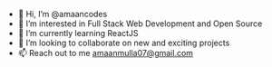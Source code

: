 - 👋 Hi, I’m @amaancodes
- 👀 I’m interested in Full Stack Web Development and Open Source
- 🌱 I’m currently learning ReactJS
- 💞️ I’m looking to collaborate on new and exciting projects
- 📫 Reach out to me amaanmulla07@gmail.com

<!---
amaancodes/amaancodes is a ✨ special ✨ repository because its `README.md` (this file) appears on your GitHub profile.
You can click the Preview link to take a look at your changes.
--->
